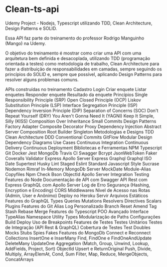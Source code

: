 # Clean-ts-api
Udemy Project - Nodejs, Typescript utilizando TDD, Clean Architecture, Design Patterns e SOLID.




Essa API faz parte do treinamento do professor Rodrigo Manguinho (Mango) na Udemy.

O objetivo do treinamento é mostrar como criar uma API com uma arquitetura bem definida e desacoplada, utilizando TDD (programação orientada a testes) como metodologia de trabalho, Clean Architecture para fazer a distribuição de responsabilidades em camadas, sempre seguindo os princípios do SOLID e, sempre que possível, aplicando Design Patterns para resolver alguns problemas comuns.


APIs construídas no treinamento
Cadastro
Login
Criar enquete
Listar enquetes
Responder enquete
Resultado da enquete
Princípios
Single Responsibility Principle (SRP)
Open Closed Principle (OCP)
Liskov Substitution Principle (LSP)
Interface Segregation Principle (ISP)
Dependency Inversion Principle (DIP)
Separation of Concerns (SOC)
Don't Repeat Yourself (DRY)
You Aren't Gonna Need It (YAGNI)
Keep It Simple, Silly (KISS)
Composition Over Inheritance
Small Commits
Design Patterns
Factory
Adapter
Composite
Decorator
Proxy
Dependency Injection
Abstract Server
Composition Root
Builder
Singleton
Metodologias e Designs
TDD
Clean Architecture
DDD
Conventional Commits
GitFlow
Modular Design
Dependency Diagrams
Use Cases
Continuous Integration
Continuous Delivery
Continuous Deployment
Bibliotecas e Ferramentas
NPM
Typescript
Git
Docker
Jest
MongoDb
Travis CI
Swagger
Bcrypt
JsonWebToken
Faker
Coveralls
Validator
Express
Apollo Server Express
Graphql
Graphql ISO Date
Supertest
Husky
Lint Staged
Eslint
Standard Javascript Style
Sucrase
Nodemon
Rimraf
In-Memory MongoDb Server
MockDate
Module-Alias
Copyfiles
Npm Check
Bson ObjectId
Apollo Server Integration Testing
Features do Node
Documentação de API com Swagger
API Rest com Express
GraphQL com Apollo Server
Log de Erro
Segurança (Hashing, Encryption e Encoding)
CORS
Middlewares
Nível de Acesso nas Rotas (Admin, User e Anônimo)
Deploy no Heroku
Servir Arquivos Estáticos
Features do GraphQL
Types
Queries
Mutations
Resolvers
Directives
Scalars
Plugins
Features do Git
Alias
Log Personalizado
Branch
Reset
Amend
Tag
Stash
Rebase
Merge
Features do Typescript
POO Avançado
Interface
TypeAlias
Namespace
Utility Types
Modularização de Paths
Configurações
Build
Deploy
Uso de Breakpoints
Features de Testes
Testes Unitários
Testes de Integração (API Rest & GraphQL)
Cobertura de Testes
Test Doubles
Mocks
Stubs
Spies
Fakes
Features do MongoDb
Connect e Reconnect
Collections
InsertOne e InserMany
Find, FindOne e FindOneAndUpdate
DeleteMany
UpdateOne
Aggregation (Match, Group, Unwind, Lookup, AddFields, Project, Sort)
ObjectId
Upsert e ReturnOriginal
Push, Divide, Multiply, ArrayElemAt, Cond, Sum
Filter, Map, Reduce, MergeObjects, ConcatArrays
